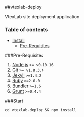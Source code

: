 ##vtexlab-deploy

VtexLab site deployment application

### Table of contents
* [Install](#install)
	* [Pre-Requisites](#pre-requisites)

###Pre-Requisites
1. [Node.js](http://www.nodejs.org/) `>= v0.10.16`
2. [Git](http://git-scm.com/) `>= v1.8.3.4`
3. [Jekyll](http://jekyllrb.com) `>=1.4.2`
4. [Ruby](https://www.ruby-lang.org/en/installation/) `>=2.0.0`
5. [Bundler](http://bundler.io/) `>=1.6`
6. [Grunt](http://gruntjs.com/) `>=0.4.4`

###Start

```
cd vtexlab-deploy && npm install
```